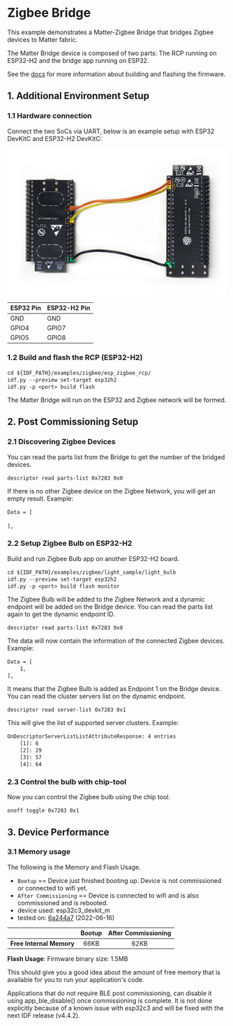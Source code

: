 # Zigbee Bridge

This example demonstrates a Matter-Zigbee Bridge that bridges Zigbee devices to Matter fabric.

The Matter Bridge device is composed of two parts: The RCP running on
ESP32-H2 and the bridge app running on ESP32.

See the [docs](https://docs.espressif.com/projects/esp-matter/en/main/esp32/developing.html) for more information about building and flashing the firmware.

## 1. Additional Environment Setup

### 1.1 Hardware connection

Connect the two SoCs via UART, below is an example setup with ESP32
DevKitC and ESP32-H2 DevKitC:

![Zigbee Bridge Hardware Connection](../../docs/_static/zigbee_bridge_hardware_connection.jpg)

|  ESP32 Pin  | ESP32-H2 Pin |
|-------------|--------------|
|   GND       |    GND       |
|   GPIO4     |    GPIO7     |
|   GPIO5     |    GPIO8     |

### 1.2 Build and flash the RCP (ESP32-H2)

```
cd ${IDF_PATH}/examples/zigbee/esp_zigbee_rcp/
idf.py --preview set-target esp32h2
idf.py -p <port> build flash
```

The Matter Bridge will run on the ESP32 and Zigbee network will be
formed.

## 2. Post Commissioning Setup

### 2.1 Discovering Zigbee Devices

You can read the parts list from the Bridge to get the number of the
bridged devices.

```
descriptor read parts-list 0x7283 0x0
```

If there is no other Zigbee device on the Zigbee Network, you will get
an empty result. Example:

```
Data = [

],
```

### 2.2 Setup Zigbee Bulb on ESP32-H2

Build and run Zigbee Bulb app on another ESP32-H2 board.

```
cd ${IDF_PATH}/examples/zigbee/light_sample/light_bulb
idf.py --preview set-target esp32h2
idf.py -p <port> build flash monitor
```

The Zigbee Bulb will be added to the Zigbee Network and a dynamic
endpoint will be added on the Bridge device. You can read the parts list
again to get the dynamic endpoint ID.

```
descriptor read parts-list 0x7283 0x0
```

The data will now contain the information of the connected Zigbee
devices. Example:

```
Data = [
    1, 
],
```

It means that the Zigbee Bulb is added as Endpoint 1 on the Bridge
device. You can read the cluster servers list on the dynamic endpoint.

```
descriptor read server-list 0x7283 0x1
```

This will give the list of supported server clusters. Example:

```
OnDescriptorServerListListAttributeResponse: 4 entries
    [1]: 6
    [2]: 29
    [3]: 57
    [4]: 64
```

### 2.3 Control the bulb with chip-tool

Now you can control the Zigbee bulb using the chip tool.

```
onoff toggle 0x7283 0x1
```

## 3. Device Performance

### 3.1 Memory usage

The following is the Memory and Flash Usage.

-   `Bootup` == Device just finished booting up. Device is not
    commissioned or connected to wifi yet.
-   `After Commissioning` == Device is connected to wifi and is also
    commissioned and is rebooted.
-   device used: esp32c3_devkit_m
-   tested on:
    [6a244a7](https://github.com/espressif/esp-matter/commit/6a244a7b1e5c70b0aa1bf57254f19718b0755d95)
    (2022-06-16)

|                         | Bootup | After Commissioning |
|:-                       |:-:     |:-:                  |
|**Free Internal Memory** |66KB    |62KB                 |

**Flash Usage**: Firmware binary size: 1.5MB

This should give you a good idea about the amount of free memory that is
available for you to run your application's code.

Applications that do not require BLE post commissioning, can disable it using app_ble_disable() once commissioning is complete. It is not done explicitly because of a known issue with esp32c3 and will be fixed with the next IDF release (v4.4.2).

